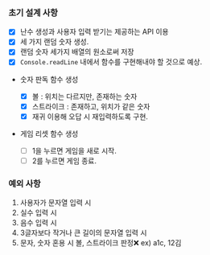 ### 초기 설계 사항

- [x] 난수 생성과 사용자 입력 받기는 제공하는 API 이용
- [x] 세 가지 랜덤 숫자 생성.
- [x] 랜덤 숫자 세가지 배열의 원소로써 저장
- [x] `Console.readLine` 내에서 함수를 구현해내야 할 것으로 예상.

- 숫자 판독 함수 생성

  - [x] 볼 : 위치는 다르지만, 존재하는 숫자
  - [x] 스트라이크 : 존재하고, 위치가 같은 숫자
  - [x] 재귀 이용해 오답 시 재입력하도록 구현.

- 게임 리셋 함수 생성
  - [ ] 1을 누르면 게임을 새로 시작.
  - [ ] 2를 누르면 게임 종료.

### 예외 사항

1. 사용자가 문자열 입력 시
2. 실수 입력 시
3. 음수 입력 시
4. 3글자보다 작거나 큰 길이의 문자열 입력 시
5. 문자, 숫자 혼용 시 볼, 스트라이크 판정❌ ex) a1c, 12김
